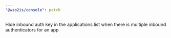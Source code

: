 ```yaml
---
"@wso2is/console": patch
---
```


Hide inbound auth key in the applications list when there is multiple inbound authenticators for an app
